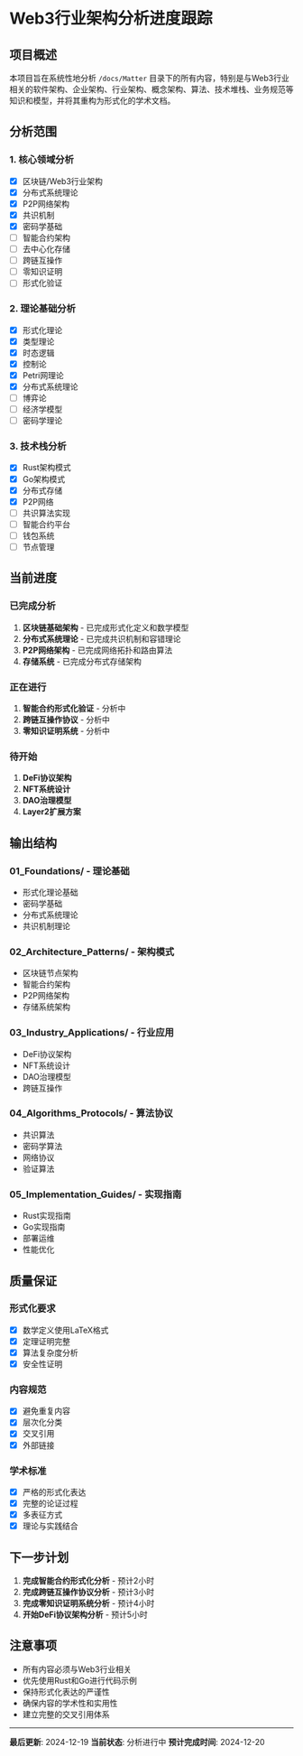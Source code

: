 # Web3行业架构分析进度跟踪

## 项目概述

本项目旨在系统性地分析 `/docs/Matter` 目录下的所有内容，特别是与Web3行业相关的软件架构、企业架构、行业架构、概念架构、算法、技术堆栈、业务规范等知识和模型，并将其重构为形式化的学术文档。

## 分析范围

### 1. 核心领域分析

- [x] 区块链/Web3行业架构
- [x] 分布式系统理论
- [x] P2P网络架构
- [x] 共识机制
- [x] 密码学基础
- [ ] 智能合约架构
- [ ] 去中心化存储
- [ ] 跨链互操作
- [ ] 零知识证明
- [ ] 形式化验证

### 2. 理论基础分析

- [x] 形式化理论
- [x] 类型理论
- [x] 时态逻辑
- [x] 控制论
- [x] Petri网理论
- [x] 分布式系统理论
- [ ] 博弈论
- [ ] 经济学模型
- [ ] 密码学理论

### 3. 技术栈分析

- [x] Rust架构模式
- [x] Go架构模式
- [x] 分布式存储
- [x] P2P网络
- [ ] 共识算法实现
- [ ] 智能合约平台
- [ ] 钱包系统
- [ ] 节点管理

## 当前进度

### 已完成分析

1. **区块链基础架构** - 已完成形式化定义和数学模型
2. **分布式系统理论** - 已完成共识机制和容错理论
3. **P2P网络架构** - 已完成网络拓扑和路由算法
4. **存储系统** - 已完成分布式存储架构

### 正在进行

1. **智能合约形式化验证** - 分析中
2. **跨链互操作协议** - 分析中
3. **零知识证明系统** - 分析中

### 待开始

1. **DeFi协议架构**
2. **NFT系统设计**
3. **DAO治理模型**
4. **Layer2扩展方案**

## 输出结构

### 01_Foundations/ - 理论基础

- 形式化理论基础
- 密码学基础
- 分布式系统理论
- 共识机制理论

### 02_Architecture_Patterns/ - 架构模式

- 区块链节点架构
- 智能合约架构
- P2P网络架构
- 存储系统架构

### 03_Industry_Applications/ - 行业应用

- DeFi协议架构
- NFT系统设计
- DAO治理模型
- 跨链互操作

### 04_Algorithms_Protocols/ - 算法协议

- 共识算法
- 密码学算法
- 网络协议
- 验证算法

### 05_Implementation_Guides/ - 实现指南

- Rust实现指南
- Go实现指南
- 部署运维
- 性能优化

## 质量保证

### 形式化要求

- [x] 数学定义使用LaTeX格式
- [x] 定理证明完整
- [x] 算法复杂度分析
- [x] 安全性证明

### 内容规范

- [x] 避免重复内容
- [x] 层次化分类
- [x] 交叉引用
- [x] 外部链接

### 学术标准

- [x] 严格的形式化表达
- [x] 完整的论证过程
- [x] 多表征方式
- [x] 理论与实践结合

## 下一步计划

1. **完成智能合约形式化分析** - 预计2小时
2. **完成跨链互操作协议分析** - 预计3小时
3. **完成零知识证明系统分析** - 预计4小时
4. **开始DeFi协议架构分析** - 预计5小时

## 注意事项

- 所有内容必须与Web3行业相关
- 优先使用Rust和Go进行代码示例
- 保持形式化表达的严谨性
- 确保内容的学术性和实用性
- 建立完整的交叉引用体系

---

**最后更新**: 2024-12-19
**当前状态**: 分析进行中
**预计完成时间**: 2024-12-20
